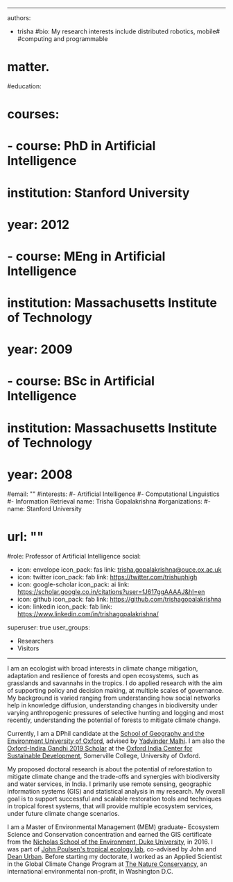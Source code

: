  ---
authors:
- trisha
#bio: My research interests include distributed robotics, mobile# #computing and programmable
#  matter.
#education:
#  courses:
#  - course: PhD in Artificial Intelligence
#    institution: Stanford University
#    year: 2012
#  - course: MEng in Artificial Intelligence
#    institution: Massachusetts Institute of Technology
#    year: 2009
#  - course: BSc in Artificial Intelligence
#    institution: Massachusetts Institute of Technology
#    year: 2008
#email: ""
#interests:
#- Artificial Intelligence
#- Computational Linguistics
#- Information Retrieval
name: Trisha Gopalakrishna
#organizations:
#- name: Stanford University
#  url: ""
#role: Professor of Artificial Intelligence
social:
- icon: envelope
  icon_pack: fas
  link: trisha.gopalakrishna@ouce.ox.ac.uk
- icon: twitter
  icon_pack: fab
  link: https://twitter.com/trishuphigh
- icon: google-scholar
  icon_pack: ai
  link: https://scholar.google.co.in/citations?user=fJ617ggAAAAJ&hl=en
- icon: github
  icon_pack: fab
  link: https://github.com/trishagopalakrishna
- icon: linkedin
  icon_pack: fab
  link: https://www.linkedin.com/in/trishagopalakrishna/
  
superuser: true
user_groups:
- Researchers
- Visitors
---
I am an ecologist with broad interests in climate change mitigation, adaptation and resilience of forests and open ecosystems, such as grasslands and savannahs in the tropics. I do applied research with the aim of supporting policy and decision making, at multiple scales of governance. My background is varied ranging from understanding how social networks help in knowledge diffusion, understanding changes in biodiversity under varying anthropogenic pressures of selective hunting and logging and most recently, understanding the potential of forests to mitigate climate change.

Currently, I am a DPhil candidate at the [School of Geography and the Environment,University of Oxford](https://www.geog.ox.ac.uk/), advised by [Yadvinder Malhi](https://www.geog.ox.ac.uk/staff/ymalhi.html).  I am also the [Oxford-Indira Gandhi 2019 Scholar](https://www.some.ox.ac.uk/trisha_gopalakrishna/) at the [Oxford India Center for Sustainable Development](https://www.some.ox.ac.uk/research/oxford-india-centre/), Somerville College, University of Oxford. 

My proposed doctoral research is about the potential of reforestation to mitigate climate change and the trade-offs and synergies with biodiversity and water services, in India. I primarily use remote sensing, geographic information systems (GIS) and statistical analysis in my research. My overall goal is to support successful and scalable restoration tools and techniques in tropical forest systems, that will provide multiple ecosystem services, under future climate change scenarios. 

I am a Master of Environmental Management (MEM) graduate- Ecosystem Science and Conservation concentration and earned the GIS certificate from the [Nicholas School of the Environment, Duke University](https://nicholas.duke.edu/), in 2016. I was part of [John Poulsen's tropical ecology lab](https://www.tropicalecology.us/), co-advised by John and [Dean Urban](https://nicholas.duke.edu/people/faculty/urban). Before starting my doctorate, I worked as an Applied Scientist in the Global Climate Change Program at [The Nature Conservancy](https://www.nature.org/en-us/), an international environmental non-profit, in Washington D.C. 

